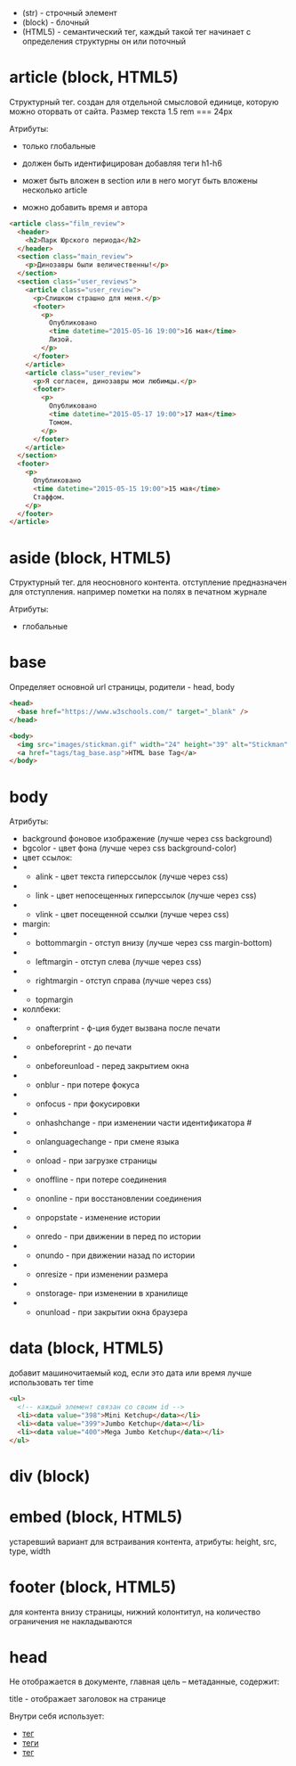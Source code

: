 - (str) - строчный элемент
- (block) - блочный
- (HTML5) - семантический тег, каждый такой тег начинает с определения структурны он или поточный

<!-- article ----------------------------------------------------------------------------------------------------------------------->

# article (block, HTML5)

Структурный тег. создан для отдельной смысловой единице, которую можно оторвать от сайта. Размер текста 1.5 rem === 24px

Атрибуты:

- только глобальные

- должен быть идентифицирован добавляя теги h1-h6
- может быть вложен в section или в него могут быть вложены несколько article
- можно добавить время и автора

```html
<article class="film_review">
  <header>
    <h2>Парк Юрского периода</h2>
  </header>
  <section class="main_review">
    <p>Динозавры были величественны!</p>
  </section>
  <section class="user_reviews">
    <article class="user_review">
      <p>Слишком страшно для меня.</p>
      <footer>
        <p>
          Опубликовано
          <time datetime="2015-05-16 19:00">16 мая</time>
          Лизой.
        </p>
      </footer>
    </article>
    <article class="user_review">
      <p>Я согласен, динозавры мои любимцы.</p>
      <footer>
        <p>
          Опубликовано
          <time datetime="2015-05-17 19:00">17 мая</time>
          Томом.
        </p>
      </footer>
    </article>
  </section>
  <footer>
    <p>
      Опубликовано
      <time datetime="2015-05-15 19:00">15 мая</time>
      Стаффом.
    </p>
  </footer>
</article>
```

<!-- aside ----------------------------------------------------------------------------------------------------------------------->

# aside (block, HTML5)

Структурный тег. для неосновного контента. отступление предназначен для отступления. например пометки на полях в печатном
журнале

Атрибуты:

- глобальные

<!-- base ----------------------------------------------------------------------------------------------------------------------->

# base

Определяет основной url страницы, родители - head, body

```html
<head>
  <base href="https://www.w3schools.com/" target="_blank" />
</head>

<body>
  <img src="images/stickman.gif" width="24" height="39" alt="Stickman" />
  <a href="tags/tag_base.asp">HTML base Tag</a>
</body>
```

<!-- body --------------------------------------------------------------------------------------------------------------->

# body

Атрибуты:

- background фоновое изображение (лучше через css background)
- bgcolor - цвет фона (лучше через css background-color)
- цвет ссылок:
- - alink - цвет текста гиперссылок (лучше через css)
- - link - цвет непосещенных гиперссылок (лучше через css)
- - vlink - цвет посещенной ссылки (лучше через css)
- margin:
- - bottommargin - отступ внизу (лучше через css margin-bottom)
- - leftmargin - отступ слева (лучше через css)
- - rightmargin - отступ справа (лучше через css)
- - topmargin
- коллбеки:
- - onafterprint - ф-ция будет вызвана после печати
- - onbeforeprint - до печати
- - onbeforeunload - перед закрытием окна
- - onblur - при потере фокуса
- - onfocus - при фокусировки
- - onhashchange - при изменении части идентификатора #
- - onlanguagechange - при смене языка
- - onload - при загрузке страницы
- - onoffline - при потере соединения
- - ononline - при восстановлении соединения
- - onpopstate - изменение истории
- - onredo - при движении в перед по истории
- - onundo - при движении назад по истории
- - onresize - при изменении размера
- - onstorage- при изменении в хранилище
- - onunload - при закрытии окна браузера

<!-- data ----------------------------------------------------------------------------------------------------------------->

# data (block, HTML5)

добавит машиночитаемый код, если это дата или время лучше использовать тег time

```html
<ul>
  <!-- каждый элемент связан со своим id -->
  <li><data value="398">Mini Ketchup</data></li>
  <li><data value="399">Jumbo Ketchup</data></li>
  <li><data value="400">Mega Jumbo Ketchup</data></li>
</ul>
```

<!-- div ----------------------------------------------------------------------------------------------------------------->

# div (block)

<!-- embed ---------------------------------------------------------------------------------------------------------------------->

# embed (block, HTML5)

устаревший вариант для встраивания контента, атрибуты: height, src, type, width

<!-- footer----------------------------------------------------------------------------------------------------------->

# footer (block, HTML5)

для контента внизу страницы, нижний колонтитул, на количество ограничения не накладываются

<!-- head ---------------------------------------------------------------------------------------------------------------------->

# head

Не отображается в документе, главная цель – метаданные, содержит:

title - отображает заголовок на странице

Внутри себя использует:

- [тег <link />](#link)
- [теги <meta />](#meta)
- [тег <script />](#script)

Создается автоматически, содержит:

- заголовок (title) страницы
- ссылки на файлы CSS (если вы хотите применить к вашему HTML стили CSS)
- ссылки на иконки
- другие метаданные (данные о HTML: автор и важные ключевые слова, описывающие документ.)

<!-- header ---------------------------------------------------------------------------------------------------------------------->

# header (block, HTML5)

Потоковый тег. Если это дочерний элемент body, то это заголовок всей страницы, также может быть заголовком section или article. Должен содержать h1-h6

```html
<article>
  <header>
    <h2>Планета Земля</h2>
    <p>Опубликовано в среду, 4 октября 2017, Джейн Смит</p>
  </header>
  <p>
    Мы живём на сине-зелёной планете, на которой до сих пор так много
    неизведанного.
  </p>
  <p>
    <a href="https://janesmith.com/the-planet-earth/">Продолжить чтение...</a>
  </p>
</article>
```

<!--  hgroup ---------------------------------------------------------------------------------------------------------------->

# hgroup (block, HTML5)

Группирует h1-h6 в один заголовок или группирует несколько тегов p

```html
<hgroup>
  <h1>Frankenstein</h1>
  <p>Or: The Modern Prometheus</p>
</hgroup>
<p>...</p>
```

<!-- hr ------------------------------------------------------------------------------------------------------------------>

# hr (block)

горизонтальная черта. Устаревшие атрибуты: align, color, noshade, size, width

<!-- html ---------------------------------------------------------------------------------------------------------------------->

# html

Корневой элемент для все страницы. В нем должен быть head и body

Атрибуты:

- manifest - uri манифеста
- xmlns

```html
<html lang="en"></html>
<html lang="ru"></html>
```

выделяет символы

<!-- link ----------------------------------------------------------------------------------------------------------------------->

# link

Показывает отношение сайта и внешних ссылок

```html
<!-- основные виды применения: -->
<!-- добавление иконки -->
<link
  rel="shortcut icon"
  href="favicon.ico"
  type="image/x-icon"
  size="100x100"
/>
<!-- Подключение стилей, которая позволяет подгружать условно media="screen and (max-width: 600px)" то есть для пк и mw=600-->
<link
  rel="stylesheet"
  href="my-css-file.css"
  media="screen and (max-width: 600px)"
  title="style fro 600px"
/>
<!-- Подключение шрифтов -->
<link
  rel="preload"
  href="myFont.woff2"
  as="font"
  type="font/woff2"
  crossorigin="anonymous"
/>
```

```html
<!-- добавление иконки для разных устройств -->
<link
  rel="apple-touch-icon-precomposed"
  sizes="144x144"
  href="https://developer.mozilla.org/static/img/favicon144.png"
/>
<!-- Для iPhone с Retina-экраном высокого разрешения: -->
<link
  rel="apple-touch-icon-precomposed"
  sizes="114x114"
  href="https://developer.mozilla.org/static/img/favicon114.png"
/>
<!-- Для iPad первого и второго поколения: -->
<link
  rel="apple-touch-icon-precomposed"
  sizes="72x72"
  href="https://developer.mozilla.org/static/img/favicon72.png"
/>
<!-- Для iPhone, iPod Touch без Retina и устройств с Android 2.1+: -->
<link
  rel="apple-touch-icon-precomposed"
  href="https://developer.mozilla.org/static/img/favicon57.png"
/>
<!-- Для других случаев - обычный favicon -->
<link
  rel="shortcut icon"
  href="https://developer.mozilla.org/static/img/favicon32.png"
/>
```

Атрибуты:

- as - требуется только rel="preload" или rel="prefetch" позволяет установить приоритет
- crossorigin: anonymous, use-credentials
- href - url ресурса
- hreflang - язык
- importance: auto, high, low используется только rel="preload" или rel="prefetch"
- media - запрос для ресурса используется для внешних стилей
- referrerpolicy - no-referrer, no-referrer-when-downgrade, origin, origin-when-cross-origin, unsafe-url
- rel - определяет отношение ресурса и внешней ссылки
- sizes - только для иконок, только при rel=icon
- title - MIME тип

## Отследить загрузку стилей

```html
<script>
  var myStylesheet = document.querySelector("#my-stylesheet");

  myStylesheet.onload = function () {
    // Do something interesting; the sheet has been loaded
  };

  myStylesheet.onerror = function () {
    console.log("An error occurred loading the stylesheet!");
  };
</script>

<link rel="stylesheet" href="mystylesheet.css" id="my-stylesheet" />
```

## ref=preload

Позволяет подгрузить ресурс заранее

```html
<head>
  <meta charset="utf-8" />
  <title>JS and CSS preload example</title>

  <link rel="preload" href="style.css" as="style" />
  <link rel="preload" href="main.js" as="script" />

  <link rel="stylesheet" href="style.css" />
</head>

<body>
  <h1>bouncing balls</h1>
  <canvas></canvas>

  <script src="main.js" defer></script>
</body>
```

Предварительно могут быть загружены: fetch, font, image, script, style, track

<!-- main ----------------------------------------------------------------------------------------------------------------------->

# main (block, HTML5)

Потоковый тег.

- один на всю страницу,
- должен быть внутри body, при добавлении id позволяет упростить навигацию для устройств со спец возможностями.
- Не должен быть вложен в другие

<!-- meta ----------------------------------------------------------------------------------------------------------------------->

# meta

Синтаксис - атрибуты name и content
Существую og метаданные open graph для facebook, так же есть у твиттера

Атрибуты:

- charset
- content - определяет значение для атрибутов http-equiv или name
- http-equiv значения значения для content:
- - "content-language" - язык страницы
- - "Content-Security-Policy" -
- - "content-type" - MIME type документа
- - "default-style" - content атрибут должен содержать заголовок link элемента который href
- - "refresh" - Количество секунд перезагрузки таблицы или время через запятую и ресурс перенаправления
- - "set-cookie"

- name - не следует указывать, если установлены itemprop, http-equiv или charset
- - application-name
- - referrer
- - creator
- - googlebot
- - publisher
- - robots
- - scheme

## meta. кодировка страницы

```html
<meta charset="utf-8" />
<meta http-equiv="refresh" content="3;url=https://www.mozilla.org" />
```

## meta. Базовые теги

```html
<meta http-equiv="Expires" content="0" />
<meta http-equiv="Pragma" content="no-cache" />
<meta http-equiv="Cache-Control" content="no-cache" />
```

```html
<!-- Автор -->
<meta name="author" content="name, email@hotmail.com" />
<meta name="abstract" content="" />
<meta name="Classification" content="Business" />
<meta name="category" content="" />
<meta name="copyright" content="company name" />
<meta name="copyright" content="" />
<meta name="coverage" content="Worldwide" />
<!--  используется на страницах поисковой выдачи. в поисковом запросе будет находится в описании под ссылкой -->
<meta name="description" content="150 words" />
<meta name="designer" content="" />
<meta name="distribution" content="Global" />
<meta name="directory" content="submission" />
<meta name="identifier-URL" content="http://www.websiteaddress.com" />
<meta name="keywords" content="your, tags" />
<meta name="language" content="ES" />
<meta name="owner" content="" />
<meta name="rating" content="General" />
<meta name="robots" content="index,follow" />
<meta name="revised" content="Sunday, July 18th, 2010, 5:15 pm" />
<meta name="revisit-after" content="7 days" />
<meta name="reply-to" content="email@hotmail.com" />
<meta name="subject" content="your website's subject" />
<meta name="summary" content="" />
<meta name="topic" content="" />
<meta name="url" content="http://www.websiteaddrress.com" />
```

## meta. OpenGraph мета теги

используется для отображения ссылки на fb

```html
<meta name="og:title" content="The Rock" />
<meta name="og:type" content="movie" />
<meta name="og:url" content="http://www.imdb.com/title/tt0117500/" />
<meta name="og:image" content="http://ia.media-imdb.com/rock.jpg" />
<meta name="og:site_name" content="IMDb" />
<meta
  name="og:description"
  content="A group of U.S. Marines, under command of..."
/>
<meta name="fb:page_id" content="43929265776" />
<meta name="og:email" content="me@example.com" />
<meta name="og:phone_number" content="650-123-4567" />
<meta name="og:fax_number" content="+1-415-123-4567" />
<meta name="og:latitude" content="37.416343" />
<meta name="og:longitude" content="-122.153013" />
<meta name="og:street-address" content="1601 S California Ave" />
<meta name="og:locality" content="Palo Alto" />
<meta name="og:region" content="CA" />
<meta name="og:postal-code" content="94304" />
<meta name="og:country-name" content="USA" />
<meta property="og:type" content="game.achievement" />
<meta property="og:points" content="POINTS_FOR_ACHIEVEMENT" />
<meta property="og:video" content="http://example.com/awesome.swf" />
<meta property="og:video:height" content="640" />
<meta property="og:video:width" content="385" />
<meta property="og:video:type" content="application/x-shockwave-flash" />
<meta property="og:video" content="http://example.com/html5.mp4" />
<meta property="og:video:type" content="video/mp4" />
<meta property="og:video" content="http://example.com/fallback.vid" />
<meta property="og:video:type" content="text/html" />
<meta property="og:audio" content="http://example.com/amazing.mp3" />
<meta property="og:audio:title" content="Amazing Song" />
<meta property="og:audio:artist" content="Amazing Band" />
<meta property="og:audio:album" content="Amazing Album" />
<meta property="og:audio:type" content="application/mp3" />
```

Create Custom Meta Tags

```html
<meta name="google-analytics" content="1-AHFKALJ" />
<meta name="disqus" content="abcdefg" />
<meta name="uservoice" content="asdfasdf" />
<meta name="mixpanel" content="asdfasdf" />
```

Company/Service Meta Tags Apple Meta Tags

```html
<meta name="apple-mobile-web-app-capable" content="yes" />
<meta content="yes" name="apple-touch-fullscreen" />
<meta name="apple-mobile-web-app-status-bar-style" content="black" />
<meta name="format-detection" content="telephone=no" />
<meta
  name="viewport"
  content="width = 320, initial-scale = 2.3, user-scalable = no"
/>
```

## Internet Explorer Meta Tags

```html
<meta
  http-equiv="Page-Enter"
  content="RevealTrans(Duration=2.0,Transition=2)"
/>
<meta
  http-equiv="Page-Exit"
  content="RevealTrans(Duration=3.0,Transition=12)"
/>
<meta name="mssmarttagspreventparsing" content="true" />
<meta http-equiv="X-UA-Compatible" content="chrome=1" />
<meta name="msapplication-starturl" content="http://blog.reybango.com/about/" />
<meta name="msapplication-window" content="width=800;height=600" />
<meta name="msapplication-navbutton-color" content="red" />
<meta name="application-name" content="Rey Bango Front-end Developer" />
<meta name="msapplication-tooltip" content="Launch Rey Bango's Blog" />
<meta
  name="msapplication-task"
  content="name=About;action-uri=/about/;icon-uri=/images/about.ico"
/>
<meta
  name="msapplication-task"
  content="name=The Big List;action-uri=/the-big-list-of-javascript-css-and-html-development-tools-libraries-projects-and-books/;icon-uri=/images/list_links.ico"
/>
<meta
  name="msapplication-task"
  content="name=jQuery Posts;action-uri=/category/jquery/;icon-uri=/images/jquery.ico"
/>
<meta
  name="msapplication-task"
  content="name=Start Developing;action-uri=/category/javascript/;icon-uri=/images/script.ico"
/>
<!-- иконка -->
<link rel="shortcut icon" href="/images/favicon.ico" />
<!-- Для iPad 3 с Retina-экраном высокого разрешения: -->
<link
  rel="apple-touch-icon-precomposed"
  sizes="144x144"
  href="https://developer.mozilla.org/static/img/favicon144.png"
/>
<!-- Для iPhone с Retina-экраном высокого разрешения: -->
<link
  rel="apple-touch-icon-precomposed"
  sizes="114x114"
  href="https://developer.mozilla.org/static/img/favicon114.png"
/>
<!-- Для iPad первого и второго поколения: -->
<link
  rel="apple-touch-icon-precomposed"
  sizes="72x72"
  href="https://developer.mozilla.org/static/img/favicon72.png"
/>
<!-- Для iPhone, iPod Touch без Retina и устройств с Android 2.1+: -->
<link
  rel="apple-touch-icon-precomposed"
  href="https://developer.mozilla.org/static/img/favicon57.png"
/>
<!-- Для других случаев - обычный favicon -->
<link
  rel="shortcut icon"
  href="https://developer.mozilla.org/static/img/favicon32.png"
/>
```

TweetMeme Meta Tags

```html
<meta name="blogcatalog" />
```

Rails Meta Tags

```html
<meta name="csrf-param" content="authenticity_token" />
<meta
  name="csrf-token"
  content="/bZVwvomkAnwAI1Qd37lFeewvpOIiackk9121fFwWwc="
/>
```

Apple Tags

```html
<meta name="apple-mobile-web-app-capable" content="yes" />
<meta name="apple-mobile-web-app-status-bar-style" content="black" />
<meta name="format-detection" content="telephone=no" />
<meta
  name="viewport"
  content="width = 320, initial-scale = 2.3, user-scalable = no"
/>
<meta name="viewport" content="width = device-width" />
<meta name="viewport" content="initial-scale = 1.0" />
<meta name="viewport" content="initial-scale = 2.3, user-scalable = no" />
<link rel="apple-touch-icon" href="touch-icon-iphone.png" />
<link rel="apple-touch-icon" sizes="72x72" href="touch-icon-ipad.png" />
<link rel="apple-touch-icon" sizes="114x114" href="touch-icon-iphone4.png" />
<link rel="apple-touch-startup-image" href="/startup.png" />

<link rel="apple-touch-icon" type="image/png" href="/apple-touch-icon.png" />
```

// HTML Link Tags

```html
<link
  rel="alternate"
  type="application/rss+xml"
  title="RSS"
  href="http://feeds.feedburner.com/martini"
/>
<link rel="shortcut icon" type="image/ico" href="/favicon.ico" />
<link rel="fluid-icon" type="image/png" href="/fluid-icon.png" />
<link rel="me" type="text/html" href="http://google.com/profiles/thenextweb" />
<link rel="shortlink" href="http://blog.unto.net/?p=353" />
<link rel="archives" title="May 2003" href="http://blog.unto.net/2003/05/" />
<link rel="index" title="DeWitt Clinton" href="http://blog.unto.net/" />
<link
  rel="start"
  title="Pattern Recognition 1"
  href="http://blog.unto.net/photos/pattern_recognition_1_about/"
/>
<link
  rel="prev"
  title="OpenSearch and OpenID?  A sure way to get my attention."
  href="http://blog.unto.net/opensearch/opensearch-and-openid-a-sure-way-to-get-my-attention/"
/>
<link rel="next" title="Not blog" href="http://blog.unto.net/meta/not-blog/" />
<link
  rel="search"
  href="/search.xml"
  type="application/opensearchdescription+xml"
  title="Viatropos"
/>
<link
  rel="self"
  type="application/atom+xml"
  href="http://www.syfyportal.com/atomFeed.php?page=3"
/>
<link rel="first" href="http://www.syfyportal.com/atomFeed.php" />
<link rel="next" href="http://www.syfyportal.com/atomFeed.php?page=4" />
<link rel="previous" href="http://www.syfyportal.com/atomFeed.php?page=2" />
<link rel="last" href="http://www.syfyportal.com/atomFeed.php?page=147" />
<link rel="shortlink" href="http://smallbiztrends.com/?p=43625" />
<link
  rel="canonical"
  href="http://smallbiztrends.com/2010/06/9-things-to-do-before-entering-social-media.html"
/>
<link
  rel="EditURI"
  type="application/rsd+xml"
  title="RSD"
  href="http://smallbiztrends.com/xmlrpc.php?rsd"
/>
<link rel="pingback" href="http://smallbiztrends.com/xmlrpc.php" />
<!-- для стилей -->
<link
  media="only screen and (max-device-width: 480px)"
  href="http://wordpress.org/style/iphone.css"
  type="text/css"
  rel="stylesheet"
/>
```

<!-- nav ---------------------------------------------------------------------------------------------------------------------->

# nav (block, HTML5)

Структурный тег. для навигации по сайту. используется для навигационных ссылок. Док может содержать несколько nav

```html
<nav class="menu">
  <ul>
    <li><a href="#">Главная</a></li>
    <li><a href="#">О нас</a></li>
    <li><a href="#">Контакты</a></li>
  </ul>
</nav>
```

<!-- noscript ------------------------------------------------------------------------------------------------------------------->

# noscript

дочерние элементы этого тега будут отображаться есть нет поддержки js

<!-- script ------------------------------------------------------------------------------------------------------------------->

# script

Атрибуты:

- async - асинхронно загрузить скрипт, без src не сработает (async=false по умолчанию), если скрипт вставлен через document.createElement, будет вставлен асинхронно
- crossorigin
- defer - скрипт обрабатывается после загрузки документа, до события DOMContentLoaded, такие скрипты буду предотвращать это событие
- integrity - для безопасности, содержит метаданные
- nomodule - отключает возможность использования ES-6 модулей, можно использовать для старых браузеров

```html
<script type="module" src="main.mjs"></script>
<script nomodule src="fallback.js"></script>
```

- nonce - криптографический одноразовый номер
- src - url
- text - текстовое содержание
- type - по умолчанию js:
- - module - скрипт является модулем
- - importmap - скрипт является алиасом импортов

<!-- section ------------------------------------------------------------------------------------------------------------------->

# section (HTML5)

Структурный тег. Может включать в себя несколько article или наоборот

- у каждого section должен быть h1-h6

Примеры улучшения семантики:

```html
<!-- div -->
<div>
  <h1>Заголовок</h1>
  <p>Много замечательного контента</p>
</div>

<!-- div -->
<section>
  <h1>Заголовок</h1>
  <p>Много замечательного контента</p>
</section>

<div>
  <h2>Заголовок</h2>
  <img src="bird.jpg" alt="птица" />
</div>

<section>
  <h2>Заголовок</h2>
  <img src="bird.jpg" alt="птица" />
</section>
```

<!-- style ------------------------------------------------------------------------------------------------------------------->

# style

Атрибуты:

- type - mime
- media - для какого типа
- scoped - если указан, то стиль применится только внутри родительского элемента
- title
- disabled

```html
<article>
  <div>
    Атрибут scoped позволяет включить элементы стиля в середине документа.
    Внутренние правила применяются только внутри родительского элемента.
  </div>
  <p>
    Этот текст должен быть чёрным. Если он красный, ваш браузер не поддерживает
    атрибут scoped.
  </p>
  <section>
    <style scoped>
      p {
        color: red;
      }
    </style>
    <p>Этот должен быть красным.</p>
  </section>
</article>
```

<!-- title ------------------------------------------------------------------------------------------------------------------->

# title

используется в head,

- является обязательным
- является для заголовками при добавление в избранное
- отображается в поисковых системах

```html
<!DOCTYPE html>
<html>
  <head>
    <title>HTML Elements Reference</title>
  </head>
  <body>
    <h1>This is a heading</h1>
    <p>This is a paragraph.</p>
  </body>
</html>
```

